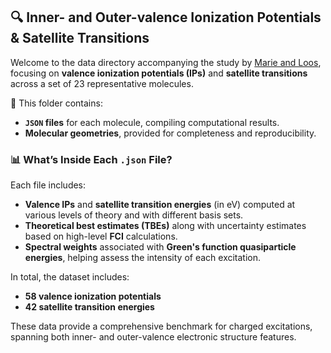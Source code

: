 ## 🔍 Inner- and Outer-valence Ionization Potentials & Satellite Transitions

Welcome to the data directory accompanying the study by [Marie and Loos](https://pubs.acs.org/10.1021/acs.jctc.4c00216), focusing on **valence ionization potentials (IPs)** and **satellite transitions** across a set of 23 representative molecules.

📁 This folder contains:
- **`JSON` files** for each molecule, compiling computational results.
- **Molecular geometries**, provided for completeness and reproducibility.

### 📊 What’s Inside Each `.json` File?

Each file includes:
- **Valence IPs** and **satellite transition energies** (in eV) computed at various levels of theory and with different basis sets.
- **Theoretical best estimates (TBEs)** along with uncertainty estimates based on high-level **FCI** calculations.
- **Spectral weights** associated with **Green's function quasiparticle energies**, helping assess the intensity of each excitation.

In total, the dataset includes:
- **58 valence ionization potentials**
- **42 satellite transition energies**

These data provide a comprehensive benchmark for charged excitations, spanning both inner- and outer-valence electronic structure features.

